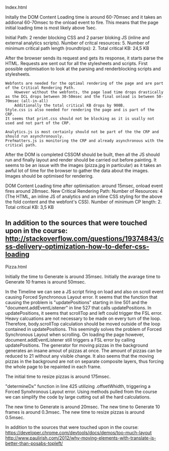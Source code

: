 Index.html

Initally the DOM Content Loading time is around 60-70msec and it takes an addional 60-70msec to the onload event to fire.
This means that the page initial loading time is most likely above 1sec.

Initial Path: 2 render blocking CSS and 2 parser bloking JS (inline and external analytics scripts).
Number of critcal resources: 5.
Number of minimum critical path length (roundtrips): 2.
Total critical KB: 24,5 KB 

After the browser sends its request and gets its response, it starts parse the HTML.
Requests are sent out for all the stylesheets and scripts.
	First possible optimisation to look at the parsing and renderblocking scripts and stylesheets.
	
	Webfonts are needed for the optimal rendering of the page and are part of the Critical Rendering Path.
		However without the webfonts, the page load time drops drastically as the DCL drops between 30-50msec and the final onload is between 50-70msec (all-in-all)
		Additionally the total critical KB drops by 900B.
	Style.css is also needed for rendering the page and is part of the CRP.
	It seems that print.css should not be blocking as it is usally not used and not part of the CRP.

	Analytics.js is most certainly should not be part of the the CRP and should run asynchronously.
	Prefmatters.js is monitoring the CRP and already asynchronous with the critical path.

After the DOM is completed CSSOM should be built, then all the JS should run and finally layout and render should be carried out before painting.
	It seems to be an issue with the images (pizza.jpg in particular) as it takes an awful lot of time for the browser to gather the data about the images.
		Images should be optimised for rendering.

DOM Content Loading time after optimisation: around 15msec, onload event fires around 28msec.
New Critical Rendering Path:
Number of Resources: 4 (The HTML, an inline JS of analytics and an inline CSS styling for the above the fold content and the webfont's CSS).
Number of minimum CP length: 2.
Total critical KB: 3,5 KB

In addition to the sources that were touched upon in the course:
http://stackoverflow.com/questions/19374843/css-delivery-optimization-how-to-defer-css-loading
-----------------------------------------------------------------------------------------------------------------

Pizza.html

Initially the time to Generate is around 35msec.
Initially the avarage time to Generate 10 frames is around 50msec.

In the Timeline we can see a JS script firing on load and also on scroll event causing Forced Synchronous Layout error.
	It seems that the function that causing the problem is "updatePositions" starting in line 501 and the "document.addEventListener" in line 527 that calls updatePositions.
		In updatePositions, it seems that scrollTop and left could trigger the FSL error.
		Heavy calcuations are not necessary to be made on every turn of the loop. Therefore, body.scrollTop calculation should be moved outside of the loop contained in updatePositions. This seemingly solves the problem of Forced Synchronous Layout when scrolling.
		On loading the page however, document.addEventListener still triggers a FSL error by calling updatePositions.
The generator for moving pizzas in the background generates an insane amout of pizzas at once.
	The amount of pizzas can be reduced to 21 without any visible change.
It also seems that the moving pizzas in the background are not on separate composite layers, thus forcing the whole page to be repainted in each frame.

The initial time to resize pizzas is around 175msec.

"determineDx" function in line 425 utilizing .offsetWhidth, triggering a Forced Synxhronous Layout error.
	Using methods pulled from the course we can simplify the code by large cutting out all the hard calculations.

The new time to Generate is around 20msec.
The new time to Generate 10 frames is around 0.3msec.
The new time to resize pizzas is around 0.5msec.

In addition to the sources that were touched upon in the course:
https://developer.chrome.com/devtools/docs/demos/too-much-layout
http://www.paulirish.com/2012/why-moving-elements-with-translate-is-better-than-posabs-topleft/